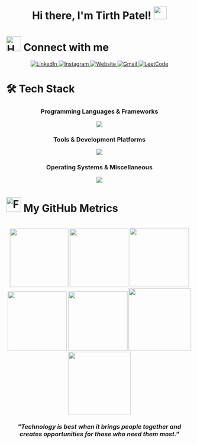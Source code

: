 <h1 align="center">Hi there, I'm Tirth Patel! <img src="https://raw.githubusercontent.com/aemmadi/aemmadi/master/wave.gif" width="35px"></h1>

# <img src="https://user-images.githubusercontent.com/74038190/216112957-034e1f8b-5468-4857-8512-9cd2bac35bb6.png" alt="Handshake" width="40" /> Connect with me 

<p align="center">
  <a href="https://www.linkedin.com/in/tirth-p-b46aab32a/" target="_blank" rel="noopener noreferrer">
    <img src="https://img.shields.io/badge/-Tirth%20Patel-blue?style=for-the-badge&logo=linkedin&logoColor=white" alt="LinkedIn">
  </a>
  <a href="https://www.instagram.com/tirth._2310/" target="_blank" rel="noopener noreferrer">
    <img src="https://img.shields.io/badge/-tirth._2310-E4405F?style=for-the-badge&logo=instagram&logoColor=white" alt="Instagram">
  </a>
  <a href="https://meet244.github.io/TIRTHMP/" target="_blank" rel="noopener noreferrer">
    <img src="https://img.shields.io/badge/-Tirth%20Patel-DB4437?style=for-the-badge&logo=github&logoColor=white" alt="Website">
  </a>

   <a href="https://mail.google.com/mail/u/0/#inbox" target="_blank" rel="noopener noreferrer">
    <img src="https://img.shields.io/badge/-Gmail-2EC866?style=for-the-badge&logo=Gmail&logoColor=white" alt="Gmail">
  </a>
  <a href="https://leetcode.com/u/VJex5vhUSi/" target="_blank" rel="noopener noreferrer">
    <img src="https://img.shields.io/badge/-Tirth%20Patel-FFA116?style=for-the-badge&logo=LeetCode&logoColor=black" alt="LeetCode">
  </a>

</p>

#  🛠️  Tech Stack

<div align="center">
  <h3>Programming Languages & Frameworks</h3>
  <img src="https://skillicons.dev/icons?i=css,c,html,java,python" /><br />

  <h3>Tools & Development Platforms</h3>
  <img src="https://skillicons.dev/icons?i=github,git,vscode,powershell" /><br />

  <h3>Operating Systems & Miscellaneous</h3>
  <img src="https://skillicons.dev/icons?i=figma,replit,windows" />
</div>

# <img src="https://user-images.githubusercontent.com/74038190/216122041-518ac897-8d92-4c6b-9b3f-ca01dcaf38ee.png" alt="Fire" width="40" /> My GitHub Metrics
  
  <br> 
  
<div align="center">
<img height="158em" src="https://github-profile-summary-cards.vercel.app/api/cards/profile-details?username=TIRTHMP&theme=tokyonight">
<img height="158em" src="https://github-profile-summary-cards.vercel.app/api/cards/stats?username=TIRTHMP&theme=tokyonight">
<img height="160em" src="https://github-profile-summary-cards.vercel.app/api/cards/repos-per-language?username=TIRTHMP&theme=tokyonight">
<img height="160em" src="https://github-profile-summary-cards.vercel.app/api/cards/most-commit-language?username=TIRTHMP&theme=tokyonight">
<img height="160em" src="https://github-profile-summary-cards.vercel.app/api/cards/productive-time?username=TIRTHMP&theme=tokyonight&utcOffset=8">
<img height="169em" src="https://github-readme-stats.vercel.app/api?username=TIRTHMP&theme=tokyonight&hide_border=true&include_all_commits=false&count_private=false">
<img height="169em" src="https://github-readme-streak-stats.herokuapp.com?user=TIRTHMP&theme=tokyonight&hide_border=true">
</div>

<h3 align="center"><i>"Technology is best when it brings people together and creates opportunities for those who need them most."</i></h3>



